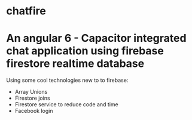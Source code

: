 # chatfire
# An angular 6 - Capacitor integrated chat application using firebase firestore realtime database


Using some cool technologies new to to firebase:
- Array Unions
- Firestore joins
- Firestore service to reduce code and time
- Facebook login

